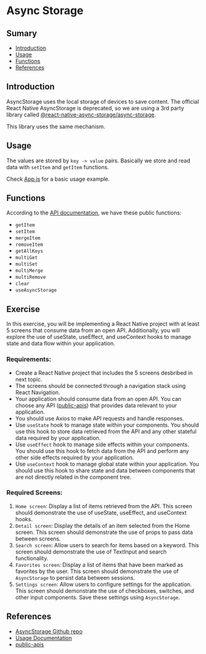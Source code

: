 # Async Storage

## Sumary
- [Introduction](#introduction)
- [Usage](#usage)
- [Functions](#functions)
- [References](#references)

## Introduction

AsyncStorage uses the local storage of devices to save content. The official React Native AsyncStorage is deprecated, so we are using a 3rd party library called [@react-native-async-storage/async-storage](https://www.npmjs.com/package/@react-native-async-storage/async-storage).

This library uses the same mechanism.

## Usage

The values are stored by `key -> value` pairs. Basically we store and read data with `setItem` and `getItem` functions.

Check [App.js](./App.js) for a basic usage example.

## Functions

According to the [API documentation](https://react-native-async-storage.github.io/async-storage/docs/api), we have these public functions:
- `getItem`
- `setItem`
- `mergeItem`
- `removeItem`
- `getAllKeys`
- `multiGet`
- `multiSet`
- `multiMerge`
- `multiRemove`
- `clear`
- `useAsyncStorage`

## Exercise

In this exercise, you will be implementing a React Native project with at least 5 screens that consume data from an open API. Additionally, you will explore the use of useState, useEffect, and useContext hooks to manage state and data flow within your application.

### Requirements:

- Create a React Native project that includes the 5 screens desbribed in next topic.
- The screens should be connected through a navigation stack using React Navigation.
- Your application should consume data from an open API. You can choose any API ([public-apis](https://github.com/public-apis/public-apis)) that provides data relevant to your application.
- You should use Axios to make API requests and handle responses.
- Use `useState` hook to manage state within your components. You should use this hook to store data retrieved from the API and any other stateful data required by your application.
- Use `useEffect` hook to manage side effects within your components. You should use this hook to fetch data from the API and perform any other side effects required by your application.
- Use `useContext` hook to manage global state within your application. You should use this hook to share state and data between components that are not directly related in the component tree.

### Required Screens:

1. `Home screen`: Display a list of items retrieved from the API. This screen should demonstrate the use of useState, useEffect, and useContext hooks.
2. `Detail screen`: Display the details of an item selected from the Home screen. This screen should demonstrate the use of props to pass data between screens.
3. `Search screen`: Allow users to search for items based on a keyword. This screen should demonstrate the use of TextInput and search functionality.
4. `Favorites screen`: Display a list of items that have been marked as favorites by the user. This screen should demonstrate the use of `AsyncStorage` to persist data between sessions.
5. `Settings screen`: Allow users to configure settings for the application. This screen should demonstrate the use of checkboxes, switches, and other input components. Save these settings using `AsyncStorage`.

## References

- [AsyncStorage Github repo](https://github.com/react-native-async-storage/async-storage)
- [Usage Documentation](https://react-native-async-storage.github.io/async-storage/docs/usage)
- [public-apis](https://github.com/public-apis/public-apis)